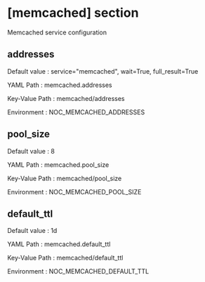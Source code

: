 # [memcached] section
Memcached service configuration

## addresses

Default value
:   service="memcached", wait=True, full_result=True

YAML Path
:   memcached.addresses

Key-Value Path
:   memcached/addresses

Environment
:   NOC_MEMCACHED_ADDRESSES

## pool_size

Default value
:   8

YAML Path
:   memcached.pool_size

Key-Value Path
:   memcached/pool_size

Environment
:   NOC_MEMCACHED_POOL_SIZE

## default_ttl

Default value
:   1d

YAML Path
:   memcached.default_ttl

Key-Value Path
:   memcached/default_ttl

Environment
:   NOC_MEMCACHED_DEFAULT_TTL
